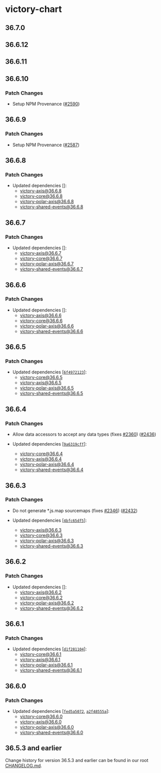 # victory-chart

## 36.7.0

## 36.6.12

## 36.6.11

## 36.6.10

### Patch Changes

- Setup NPM Provenance ([#2590](https://github.com/FormidableLabs/victory/pull/2590))

## 36.6.9

### Patch Changes

- Setup NPM Provenance ([#2587](https://github.com/FormidableLabs/victory/pull/2587))

## 36.6.8

### Patch Changes

- Updated dependencies []:
  - victory-axis@36.6.8
  - victory-core@36.6.8
  - victory-polar-axis@36.6.8
  - victory-shared-events@36.6.8

## 36.6.7

### Patch Changes

- Updated dependencies []:
  - victory-axis@36.6.7
  - victory-core@36.6.7
  - victory-polar-axis@36.6.7
  - victory-shared-events@36.6.7

## 36.6.6

### Patch Changes

- Updated dependencies []:
  - victory-axis@36.6.6
  - victory-core@36.6.6
  - victory-polar-axis@36.6.6
  - victory-shared-events@36.6.6

## 36.6.5

### Patch Changes

- Updated dependencies [[`6f4972123`](https://github.com/FormidableLabs/victory/commit/6f49721238332bb5ee879571a45b34a04e44d416)]:
  - victory-core@36.6.5
  - victory-axis@36.6.5
  - victory-polar-axis@36.6.5
  - victory-shared-events@36.6.5

## 36.6.4

### Patch Changes

- Allow data accessors to accept any data types (fixes [#2360](https://github.com/FormidableLabs/victory/issues/2360)) ([#2436](https://github.com/FormidableLabs/victory/pull/2436))

- Updated dependencies [[`9a6319cff`](https://github.com/FormidableLabs/victory/commit/9a6319cffbc480711b8c286dcae00575081170f0)]:
  - victory-core@36.6.4
  - victory-axis@36.6.4
  - victory-polar-axis@36.6.4
  - victory-shared-events@36.6.4

## 36.6.3

### Patch Changes

- Do not generate \*.js.map sourcemaps (fixes [#2346](https://github.com/FormidableLabs/victory/issues/2346)) ([#2432](https://github.com/FormidableLabs/victory/pull/2432))

- Updated dependencies [[`4bfc65df5`](https://github.com/FormidableLabs/victory/commit/4bfc65df5a10aa6a10084882ed5c6d0d894dec6f)]:
  - victory-axis@36.6.3
  - victory-core@36.6.3
  - victory-polar-axis@36.6.3
  - victory-shared-events@36.6.3

## 36.6.2

### Patch Changes

- Updated dependencies []:
  - victory-axis@36.6.2
  - victory-core@36.6.2
  - victory-polar-axis@36.6.2
  - victory-shared-events@36.6.2

## 36.6.1

### Patch Changes

- Updated dependencies [[`d1f281104`](https://github.com/FormidableLabs/victory/commit/d1f281104c7598c43e220dafd57546ab03daeeb5)]:
  - victory-core@36.6.1
  - victory-axis@36.6.1
  - victory-polar-axis@36.6.1
  - victory-shared-events@36.6.1

## 36.6.0

### Patch Changes

- Updated dependencies [[`fed5a5072`](https://github.com/FormidableLabs/victory/commit/fed5a507299b337846eed3d873ec7eb91bc69668), [`a2f48555a`](https://github.com/FormidableLabs/victory/commit/a2f48555adfed15bdb004dc0793f197d90c950a2)]:
  - victory-core@36.6.0
  - victory-axis@36.6.0
  - victory-polar-axis@36.6.0
  - victory-shared-events@36.6.0

## 36.5.3 and earlier

Change history for version 36.5.3 and earlier can be found in our root [CHANGELOG.md](https://github.com/FormidableLabs/victory/blob/main/CHANGELOG.md).

